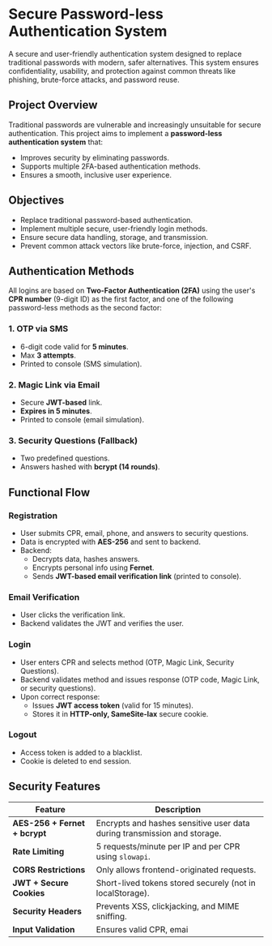 # Secure Password-less Authentication System

A secure and user-friendly authentication system designed to replace traditional passwords with modern, safer alternatives. This system ensures confidentiality, usability, and protection against common threats like phishing, brute-force attacks, and password reuse.


## Project Overview

Traditional passwords are vulnerable and increasingly unsuitable for secure authentication. This project aims to implement a **password-less authentication system** that:
- Improves security by eliminating passwords.
- Supports multiple 2FA-based authentication methods.
- Ensures a smooth, inclusive user experience.


## Objectives

- Replace traditional password-based authentication.
- Implement multiple secure, user-friendly login methods.
- Ensure secure data handling, storage, and transmission.
- Prevent common attack vectors like brute-force, injection, and CSRF.


## Authentication Methods

All logins are based on **Two-Factor Authentication (2FA)** using the user's **CPR number** (9-digit ID) as the first factor, and one of the following password-less methods as the second factor:

### 1. OTP via SMS
- 6-digit code valid for **5 minutes**.
- Max **3 attempts**.
- Printed to console (SMS simulation).

### 2. Magic Link via Email
- Secure **JWT-based** link.
- **Expires in 5 minutes**.
- Printed to console (email simulation).

### 3. Security Questions (Fallback)
- Two predefined questions.
- Answers hashed with **bcrypt (14 rounds)**.


## Functional Flow

### Registration
- User submits CPR, email, phone, and answers to security questions.
- Data is encrypted with **AES-256** and sent to backend.
- Backend:
  - Decrypts data, hashes answers.
  - Encrypts personal info using **Fernet**.
  - Sends **JWT-based email verification link** (printed to console).

### Email Verification
- User clicks the verification link.
- Backend validates the JWT and verifies the user.

### Login
- User enters CPR and selects method (OTP, Magic Link, Security Questions).
- Backend validates method and issues response (OTP code, Magic Link, or security questions).
- Upon correct response:
  - Issues **JWT access token** (valid for 15 minutes).
  - Stores it in **HTTP-only, SameSite-lax** secure cookie.

### Logout
- Access token is added to a blacklist.
- Cookie is deleted to end session.


## Security Features

| Feature | Description |
|--------|-------------|
| **AES-256 + Fernet + bcrypt** | Encrypts and hashes sensitive user data during transmission and storage. |
| **Rate Limiting** | 5 requests/minute per IP and per CPR using `slowapi`. |
| **CORS Restrictions** | Only allows frontend-originated requests. |
| **JWT + Secure Cookies** | Short-lived tokens stored securely (not in localStorage). |
| **Security Headers** | Prevents XSS, clickjacking, and MIME sniffing. |
| **Input Validation** | Ensures valid CPR, emai

